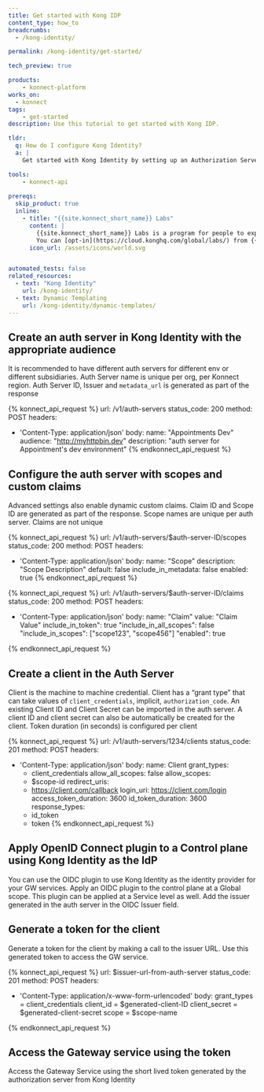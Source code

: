 ```yaml
---
title: Get started with Kong IDP
content_type: how_to
breadcrumbs:
  - /kong-identity/

permalink: /kong-identity/get-started/

tech_preview: true

products:
    - konnect-platform
works_on:
  - konnect
tags:
    - get-started
description: Use this tutorial to get started with Kong IDP.

tldr: 
  q: How do I configure Kong Identity?
  a: | 
    Get started with Kong Identity by setting up an Authorization Server, Claims, Scopes and clients, then configuring the OpenID Connect plugin in a {{site.konnect_short_name}} Control Plane using the APIs.

tools:
    - konnect-api
  
prereqs:
  skip_product: true
  inline: 
    - title: "{{site.konnect_short_name}} Labs"
      content: |
        {{site.konnect_short_name}} Labs is a program for people to experiment with early-stage {{site.konnect_short_name}} experiences. Kong Identity requires {{site.konnect_short_name}} Labs access. 
        You can [opt-in](https://cloud.konghq.com/global/labs/) from {{site.konnect_short_name}} 
      icon_url: /assets/icons/world.svg


automated_tests: false
related_resources:
  - text: "Kong Identity"
    url: /kong-identity/
  - text: Dynamic Templating
    url: /kong-identity/dynamic-templates/
---
```



## Create an auth server in Kong Identity with the appropriate audience
It is recommended to have different auth servers for different env or different subsidiaries. Auth Server name is unique per org, per Konnect region. Auth Server ID, Issuer and `metadata_url` is generated as part of the response

<!--vale off-->
{% konnect_api_request %}
url: /v1/auth-servers
status_code: 200
method: POST
headers:
  - 'Content-Type: application/json'
body:
  name: "Appointments Dev"
  audience: "http://myhttpbin.dev"
  description: "auth server for Appointment's dev environment"
{% endkonnect_api_request %}


## Configure the auth server with scopes and custom claims 
Advanced settings also enable dynamic custom claims. Claim ID and Scope ID are generated as part of the response. Scope names are unique per auth server. Claims are not unique


<!--vale off-->
{% konnect_api_request %}
url: /v1/auth-servers/$auth-server-ID/scopes 
status_code: 200
method: POST
headers:
  - 'Content-Type: application/json'
body:
  name: "Scope"
  description: "Scope Description"
  default: false
  include_in_metadata: false
  enabled: true
{% endkonnect_api_request %}
<!--vale on-->

<!--vale off-->
{% konnect_api_request %}
url: /v1/auth-servers/$auth-server-ID/claims 
status_code: 200
method: POST
headers:
  - 'Content-Type: application/json'
body:
  name: "Claim"
  value: "Claim Value"
  include_in_token": true
  "include_in_all_scopes": false
  "include_in_scopes": ["scope123", "scope456"]
  "enabled": true

{% endkonnect_api_request %}
<!--vale on-->


## Create a client in the Auth Server
Client is the machine to machine credential. Client has a “grant type” that can take values of `client_credentials`, implicit, `authorization_code`. An existing Client ID and Client Secret can be imported in the auth server. A client ID and client secret can also be automatically be created for the client. Token duration (in seconds) is configured per client


<!--vale off-->
{% konnect_api_request %}
url: /v1/auth-servers/1234/clients
status_code: 201
method: POST
headers:
  - 'Content-Type: application/json'
body:
  name: Client
  grant_types:
    - client_credentials
  allow_all_scopes: false
  allow_scopes:
    - $scope-id
  redirect_uris:
    - https://client.com/callback
  login_uri: https://client.com/login
  access_token_duration: 3600
  id_token_duration: 3600
  response_types:
    - id_token
    - token
{% endkonnect_api_request %}
<!--vale on-->

## Apply OpenID Connect plugin to a Control plane using Kong Identity as the IdP
You can use the OIDC plugin to use Kong Identity as the identity provider for your GW services. Apply an OIDC plugin to the control plane at a Global scope. This plugin can be applied at a Service level as well. Add the issuer generated in the auth server in the OIDC Issuer field. 

## Generate a token for the client
Generate a token for the client by making a call to the issuer URL. Use this generated token to access the GW service.

<!--vale off-->
{% konnect_api_request %}
url: $issuer-url-from-auth-server
status_code: 201
method: POST
headers:
  - 'Content-Type: application/x-www-form-urlencoded'
body:
  grant_types = client_credentials
  client_id = $generated-client-ID
  client_secret = $generated-client-secret
  scope = $scope-name
  
{% endkonnect_api_request %}
<!--vale on-->

## Access the Gateway service using the token 
Access the Gateway Service using the short lived token generated by the authorization server from Kong Identity
